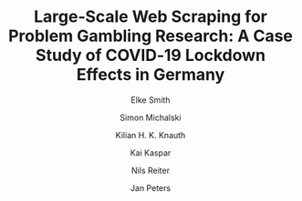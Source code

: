 ---
layout: pub
type: article
title: "Large‑Scale Web Scraping for Problem Gambling Research: A Case Study of COVID‑19 Lockdown Effects in Germany"
author:
- Elke Smith
- Simon Michalski
- Kilian H. K. Knauth
- Kai Kaspar
- Nils Reiter
- Jan Peters
year: 2023
volume: 39
pages: 1487–1504
journal: Journal of Gambling Studies
doi: 10.1007/s10899-023-10187-1
lang: en
month: 9
---